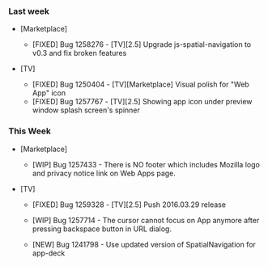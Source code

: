 ### Last week

* [Marketplace]
  - [FIXED] Bug 1258276 - [TV][2.5] Upgrade js-spatial-navigation to v0.3 and fix broken features

* [TV]
  - [FIXED] Bug 1250404 - [TV][Marketplace] Visual polish for "Web App" icon
  - [FIXED] Bug 1257767 - [TV][2.5] Showing app icon under preview window splash screen's spinner

### This Week

* [Marketplace]
  - [WIP] Bug 1257433 - There is NO footer which includes Mozilla logo and privacy notice link on Web Apps page.

* [TV]
  - [FIXED] Bug 1259328 - [TV][2.5] Push 2016.03.29 release
  - [WIP] Bug 1257714 - The cursor cannot focus on App anymore after pressing backspace button in URL dialog.

  - [NEW] Bug 1241798 - Use updated version of SpatialNavigation for app-deck
